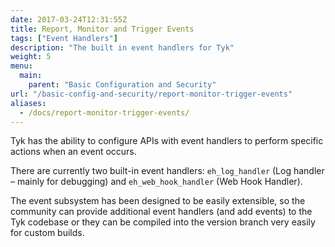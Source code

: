 ```yaml
---
date: 2017-03-24T12:31:55Z
title: Report, Monitor and Trigger Events
tags: ["Event Handlers"]
description: "The built in event handlers for Tyk"
weight: 5
menu: 
  main:
    parent: "Basic Configuration and Security"
url: "/basic-config-and-security/report-monitor-trigger-events"
aliases:
  - /docs/report-monitor-trigger-events/
---
```


Tyk has the ability to configure APIs with event handlers to perform specific actions when an event occurs.

There are currently two built-in event handlers: `eh_log_handler` (Log handler – mainly for debugging) and `eh_web_hook_handler` (Web Hook Handler).

The event subsystem has been designed to be easily extensible, so the community can provide additional event handlers (and add events) to the Tyk codebase or they can be compiled into the version branch very easily for custom builds.
